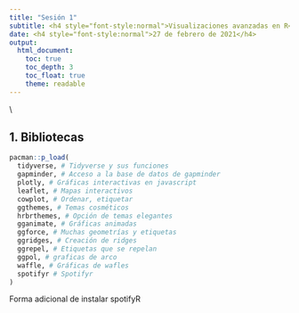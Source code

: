 ```yaml
---
title: "Sesión 1"
subtitle: <h4 style="font-style:normal">Visualizaciones avanzadas en R</h4>
date: <h4 style="font-style:normal">27 de febrero de 2021</h4>
output: 
  html_document:
    toc: true
    toc_depth: 3
    toc_float: true
    theme: readable
---
```



<style>
p.comment {
background-color: #DBDBDB;
padding: 10px;
border: 1px solid black;
margin-left: 25px;
border-radius: 5px;
font-style: italic;
}

.figure {
   margin-top: 20px;
   margin-bottom: 20px;
}

h1.title {
  font-weight: bold;
  font-family: Arial;  
}

h2.title {
  font-family: Arial;  
}

</style>


<style type="text/css">
#TOC {
  font-size: 13px;
  font-family: Arial;
}
</style>

\





## 1. Bibliotecas


```r
pacman::p_load(
  tidyverse, # Tidyverse y sus funciones
  gapminder, # Acceso a la base de datos de gapminder
  plotly, # Gráficas interactivas en javascript
  leaflet, # Mapas interactivos
  cowplot, # Ordenar, etiquetar
  ggthemes, # Temas cosméticos
  hrbrthemes, # Opción de temas elegantes
  gganimate, # Gráficas animadas
  ggforce, # Muchas geometrías y etiquetas
  ggridges, # Creación de ridges
  ggrepel, # Etiquetas que se repelan
  ggpol, # graficas de arco
  waffle, # Gráficas de wafles
  spotifyr # Spotifyr
)
```


Forma adicional de instalar spotifyR
 











